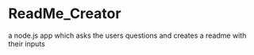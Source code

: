 # ReadMe_Creator
a node.js app which asks the users questions and creates a readme with their inputs
